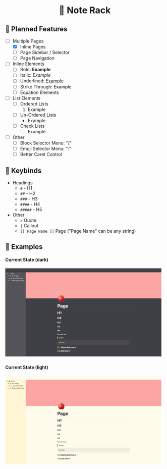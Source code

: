 <h1 align="center">
  📝 Note Rack
</h1>

## 🌱 Planned Features

- [ ] Multiple Pages
  - [x] Inline Pages
  - [ ] Page Sidebar / Selector
  - [ ] Page Navigation
- [ ] Inline Elements
  - [ ] Bold: <b>Example</b>
  - [ ] Italic: <i>Example</i>
  - [ ] Underlined: <u>Example</u>
  - [ ] Strike Through: <s>Example</s>
  - [ ] Equation Elements
- [ ] List Elements
  - [ ] Ordered Lists
    1. Example
  - [ ] Un-Ordered Lists
    * Example
  - [ ] Check Lists
    - [ ] Example
- [ ] Other
  - [ ] Block Selector Menu: "/"
  - [ ] Emoji Selector Menu: ":"
  - [ ] Better Caret Control

## 🎹 Keybinds
- Headings
  - `#` - H1
  - `##` - H2
  - `###` - H3
  - `####` - H4
  - `#####` - H5
- Other
  - `>` Quote
  - `|` Callout
  -  `[[ Page Name ]]` Page ("Page Name" can be any string)

## 🔬 Examples

#### Current State (dark)
<img src="./images/Desktop_Current_State_Dark.png" width="500">

#### Current State (light)
<img src="./images/Desktop_Current_State.png" width="500">